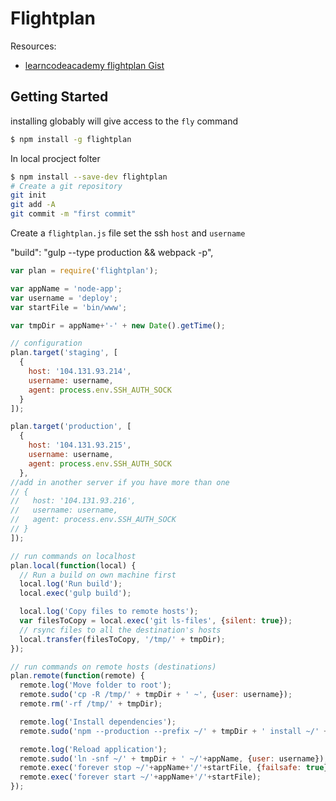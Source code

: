 # Flightplan

Resources:
- [learncodeacademy flightplan Gist](https://gist.github.com/learncodeacademy/35045e64d2bbe6eb14f9)

## Getting Started
installing globably will give access to the `fly` command
```sh
$ npm install -g flightplan
```

In local procject folter
```sh
$ npm install --save-dev flightplan
# Create a git repository
git init
git add -A
git commit -m "first commit"
```

Create a `flightplan.js` file set the ssh `host` and `username`

"build": "gulp --type production && webpack -p",

```js
var plan = require('flightplan');

var appName = 'node-app';
var username = 'deploy';
var startFile = 'bin/www';

var tmpDir = appName+'-' + new Date().getTime();

// configuration
plan.target('staging', [
  {
    host: '104.131.93.214',
    username: username,
    agent: process.env.SSH_AUTH_SOCK
  }
]);

plan.target('production', [
  {
    host: '104.131.93.215',
    username: username,
    agent: process.env.SSH_AUTH_SOCK
  },
//add in another server if you have more than one
// {
//   host: '104.131.93.216',
//   username: username,
//   agent: process.env.SSH_AUTH_SOCK
// }
]);

// run commands on localhost
plan.local(function(local) {
  // Run a build on own machine first
  local.log('Run build');
  local.exec('gulp build');

  local.log('Copy files to remote hosts');
  var filesToCopy = local.exec('git ls-files', {silent: true});
  // rsync files to all the destination's hosts
  local.transfer(filesToCopy, '/tmp/' + tmpDir);
});

// run commands on remote hosts (destinations)
plan.remote(function(remote) {
  remote.log('Move folder to root');
  remote.sudo('cp -R /tmp/' + tmpDir + ' ~', {user: username});
  remote.rm('-rf /tmp/' + tmpDir);

  remote.log('Install dependencies');
  remote.sudo('npm --production --prefix ~/' + tmpDir + ' install ~/' + tmpDir, {user: username});

  remote.log('Reload application');
  remote.sudo('ln -snf ~/' + tmpDir + ' ~/'+appName, {user: username});
  remote.exec('forever stop ~/'+appName+'/'+startFile, {failsafe: true});
  remote.exec('forever start ~/'+appName+'/'+startFile);
});
```
